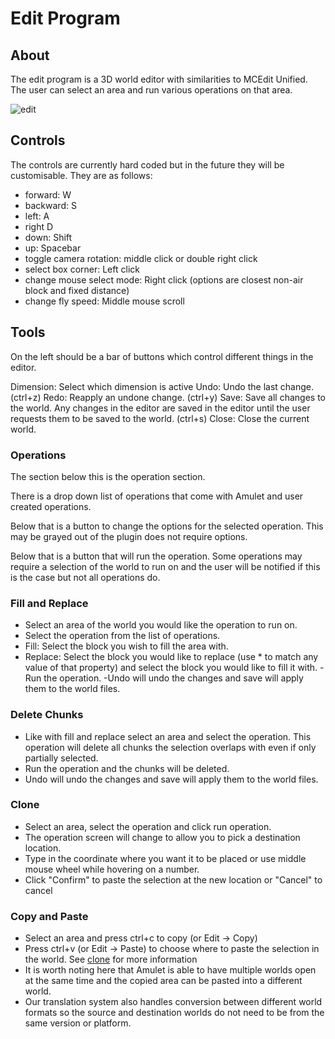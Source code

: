 # Edit Program

## About

The edit program is a 3D world editor with similarities to MCEdit Unified. The user can select an area and run various operations on that area.

![edit](../../../resource/img/edit.jpg)

## Controls

The controls are currently hard coded but in the future they will be customisable. They are as follows:
- forward: W
- backward: S
- left: A
- right D
- down: Shift
- up: Spacebar
- toggle camera rotation: middle click or double right click
- select box corner: Left click
- change mouse select mode: Right click (options are closest non-air block and fixed distance)
- change fly speed: Middle mouse scroll

## Tools

On the left should be a bar of buttons which control different things in the editor.

Dimension: Select which dimension is active
Undo: Undo the last change. (ctrl+z)
Redo: Reapply an undone change. (ctrl+y)
Save: Save all changes to the world. Any changes in the editor are saved in the editor until the user requests them to be saved to the world. (ctrl+s)
Close: Close the current world.

### Operations

The section below this is the operation section.

There is a drop down list of operations that come with Amulet and user created operations.

Below that is a button to change the options for the selected operation. This may be grayed out of the plugin does not require options.

Below that is a button that will run the operation. Some operations may require a selection of the world to run on and the user will be notified if this is the case but not all operations do.

### Fill and Replace
- Select an area of the world you would like the operation to run on.
- Select the operation from the list of operations.
- Fill: Select the block you wish to fill the area with.
- Replace: Select the block you would like to replace (use * to match any value of that property) and select the block you would like to fill it with.
-Run the operation.
-Undo will undo the changes and save will apply them to the world files.


### Delete Chunks
- Like with fill and replace select an area and select the operation. This operation will delete all chunks the selection overlaps with even if only partially selected.
- Run the operation and the chunks will be deleted.
- Undo will undo the changes and save will apply them to the world files.

### Clone
- Select an area, select the operation and click run operation.
- The operation screen will change to allow you to pick a destination location.
- Type in the coordinate where you want it to be placed or use middle mouse wheel while hovering on a number.
- Click "Confirm" to paste the selection at the new location or "Cancel" to cancel

### Copy and Paste
- Select an area and press ctrl+c to copy (or Edit -> Copy)
- Press ctrl+v (or Edit -> Paste) to choose where to paste the selection in the world. See [clone](#clone) for more information
- It is worth noting here that Amulet is able to have multiple worlds open at the same time and the copied area can be pasted into a different world.
- Our translation system also handles conversion between different world formats so the source and destination worlds do not need to be from the same version or platform.
